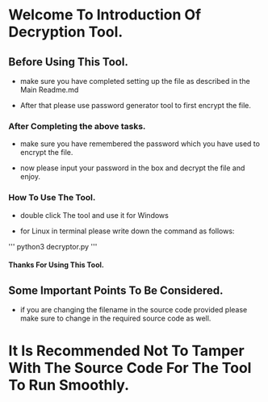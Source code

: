 # Welcome To Introduction Of Decryption Tool.

## Before Using This Tool.

- make sure you have completed setting up the file as described in the Main Readme.md

- After that please use password generator tool to first encrypt the file.

### After Completing the above tasks.

- make sure you have remembered the password which you have used to encrypt the file.

- now please input your password in the box and decrypt the file and enjoy.

### How To Use The Tool.

- double click The tool and use it for Windows

- for Linux in terminal please write down the command as follows:

'''
python3 decryptor.py
'''

#### Thanks For Using This Tool.

## Some Important Points To Be Considered.

- if you are changing the filename in the source code provided please make sure to change in the required source code as well.

# It Is Recommended Not To Tamper With The Source Code For The Tool To Run Smoothly.